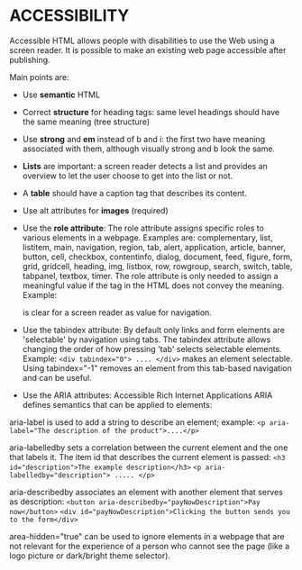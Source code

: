 # ACCESSIBILITY

Accessible HTML allows people with disabilities to use the Web using a screen
reader. It is possible to make an existing web page accessible after publishing.

Main points are:
* Use **semantic** HTML

* Correct **structure** for heading tags: same level headings should have the
same meaning (tree structure)

* Use **strong** and **em** instead of b and i: the first two have meaning associated
with them, although visually strong and b look the same.

* **Lists** are important: a screen reader detects a list and provides an overview
to let the user choose to get into the list or not.

* A **table** should have a caption tag that describes its content.

* Use alt attributes for **images** (required)

* Use the **role attribute**:
The role attribute assigns specific roles to various elements in a webpage.
Examples are: complementary, list, listitem, main, navigation, region, tab,
alert, application, article, banner, button, cell, checkbox, contentinfo,
dialog, document, feed, figure, form, grid, gridcell, heading, img, listbox,
row, rowgroup, search, switch, table, tabpanel, textbox, timer.
The role attribute is only needed to assign a meaningful value if the tag in
the HTML does not convey the meaning. Example: <nav> is clear for a screen
reader as value for navigation.

* Use the tabindex attribute:
By default only links and form elements are 'selectable' by navigation using
tabs. The tabindex attribute allows changing the order of how pressing 'tab'
selects selectable elements. Example:
    `<div tabindex="0"> .... </div>` makes an element selectable.
Using tabindex="-1" removes an element from this tab-based navigation and
can be useful.

* Use the ARIA attributes: Accessible Rich Internet Applications
ARIA defines semantics that can be applied to elements:

aria-label is used to add a string to describe an element; example:
    `<p aria-label="The description of the product">....</p>`

aria-labelledby sets a correlation between the current element and the
one that labels it. The item id that describes the current element is
passed:
    `<h3 id="description">The example description</h3>`
    `<p aria-labelledby="description"> ..... </p>`

aria-describedby associates an element with another element that serves
as description:
    `<button aria-describedby="payNowDescription">Pay now</button>`
    `<div id="payNowDescription">Clicking the button sends you to the form</div>`

area-hidden="true" can be used to ignore elements in a webpage that are
not relevant for the experience of a person who cannot see the page (like
a logo picture or dark/bright theme selector).
